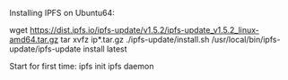 Installing IPFS on Ubuntu64:


wget https://dist.ipfs.io/ipfs-update/v1.5.2/ipfs-update_v1.5.2_linux-amd64.tar.gz
tar xvfz ip*.tar.gz
./ipfs-update/install.sh
/usr/local/bin/ipfs-update/ipfs-update install latest

Start for first time:
ipfs init
ipfs daemon